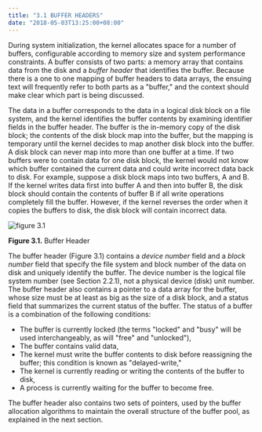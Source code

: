 ```yaml
---
title: "3.1 BUFFER HEADERS"
date: "2018-05-03T13:25:00+08:00"
---
```


During system initialization, the kernel allocates space for a number of buffers, configurable according to memory size and system performance constraints. A buffer consists of two parts: a memory array that contains data from the disk and a *buffer header* that identifies the buffer. Because there is a one to one mapping of buffer headers to data arrays, the ensuing text will frequently refer to both parts as a "buffer," and the context should make clear which part is being discussed.

The data in a buffer corresponds to the data in a logical disk block on a file system, and the kernel identifies the buffer contents by examining identifier fields in the buffer header. The buffer is the in-memory copy of the disk block; the contents of the disk block map into the buffer, but the mapping is temporary until the kernel decides to map another disk block into the buffer. A disk block can never map into more than one buffer at a time. If two buffers were to contain data for one disk block, the kernel would not know which buffer contained the current data and could write incorrect data back to disk. For example, suppose a disk block maps into two buffers, A and B. If the kernel writes data first into buffer A and then into buffer B, the disk block should contain the contents of buffer B if all write operations completely fill the buffer. However, if the kernel reverses the order when it copies the buffers to disk, the disk block will contain incorrect data.

![figure 3.1](/linux/img/bach/figure3.1.jpg)

**Figure 3.1.** Buffer Header

The buffer header (Figure 3.1) contains a *device number* field and a *block number* field that specify the file system and block number of the data on disk and uniquely identify the buffer. The device number is the logical file system number (see Section 2.2.1), not a physical device (disk) unit number. The buffer header also contains a pointer to a data array for the buffer, whose size must be at least as big as the size of a disk block, and a status field that summarizes the current status of the buffer. The status of a buffer is a combination of the following conditions:

* The buffer is currently locked (the terms "locked" and "busy" will be used interchangeably, as will "free" and "unlocked"),
* The buffer contains valid data,
* The kernel must write the buffer contents to disk before reassigning the buffer; this condition is known as "delayed-write,"
* The kernel is currently reading or writing the contents of the buffer to disk,
* A process is currently waiting for the buffer to become free.

The buffer header also contains two sets of pointers, used by the buffer allocation algorithms to maintain the overall structure of the buffer pool, as explained in the next section.